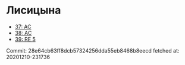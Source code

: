 # Лисицына
- [37: AC](37.md)
- [38: AC](38.md)
- [39: RE 5](39.md)

Commit: 28e64cb63ff8dcb57324256dda55eb8468b8eecd
 fetched at: 20201210-231736
